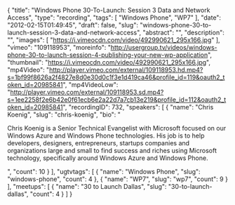 {
  "title": "Windows Phone 30-To-Launch: Session 3 Data and Network Access",
  "type": "recording",
  "tags": [
    "Windows Phone",
    "WP7"
  ],
  "date": "2012-02-15T01:49:45",
  "draft": false,
  "slug": "windows-phone-30-to-launch-session-3-data-and-network-access",
  "abstract": "",
  "description": "",
  "images": [
    "https://i.vimeocdn.com/video/492990621_295x166.jpg"
  ],
  "vimeo": "109118953",
  "moreinfo": "http://usergroup.tv/videos/windows-phone-30-to-launch-session-4-publishing-your-new-wp-application",
  "thumbnail": "https://i.vimeocdn.com/video/492990621_295x166.jpg",
  "mp4Video": "http://player.vimeo.com/external/109118953.hd.mp4?s=1bf99f8626a2f4827e8d0e30d0c1f3e1d419ca46&profile_id=119&oauth2_token_id=20985841",
  "mp4VideoLow": "http://player.vimeo.com/external/109118953.sd.mp4?s=1ee2258f2e6b42e0f61ecb6e2a22d7a7cb13e219&profile_id=112&oauth2_token_id=20985841",
  "recordingID": 732,
  "speakers": [
    {
      "name": "Chris Koenig",
      "slug": "chris-koenig",
      "bio": "<p>Chris Koenig is a Senior Technical Evangelist with Microsoft focused on our Windows Azure and Windows Phone technologies.  His job is to help developers, designers, entrepreneurs, startups companies and organizations large and small to find success and riches using Microsoft technology, specifically around Windows Azure and Windows Phone.</p>",
      "count": 10
    }
  ],
  "ugtvtags": [
    {
      "name": "Windows Phone",
      "slug": "windows-phone",
      "count": 4
    },
    {
      "name": "WP7",
      "slug": "wp7",
      "count": 9
    }
  ],
  "meetups": [
    {
      "name": "30 to Launch Dallas",
      "slug": "30-to-launch-dallas",
      "count": 4
    }
  ]
}